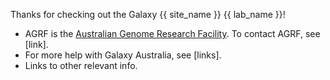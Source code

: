 Thanks for checking out the Galaxy {{ site_name }} {{ lab_name }}! 

* AGRF is the [Australian Genome Research Facility](https://www.agrf.org.au/). To contact AGRF, see [link]. 
* For more help with Galaxy Australia, see [links].
* Links to other relevant info. 
